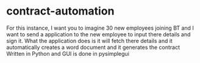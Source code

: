 # contract-automation
For this instance, I want you to imagine 30 new employees joining BT and I want to send a application to the new employee to input there details and sign it. What the application does is it will fetch there details and it automatically creates a word document and it generates the contract
Written in Python and GUI is done in pysimplegui
